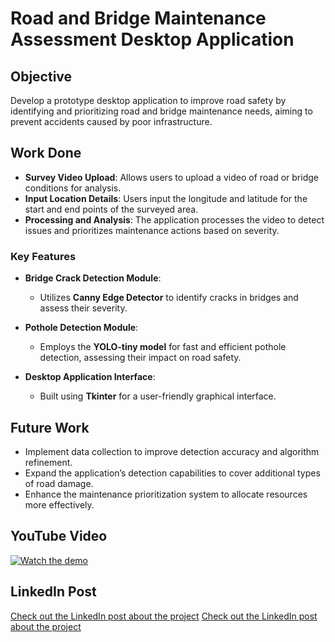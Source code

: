# Road and Bridge Maintenance Assessment Desktop Application

## Objective
Develop a prototype desktop application to improve road safety by identifying and prioritizing road and bridge maintenance needs, aiming to prevent accidents caused by poor infrastructure.

## Work Done
- **Survey Video Upload**: Allows users to upload a video of road or bridge conditions for analysis.
- **Input Location Details**: Users input the longitude and latitude for the start and end points of the surveyed area.
- **Processing and Analysis**: The application processes the video to detect issues and prioritizes maintenance actions based on severity.

### Key Features
- **Bridge Crack Detection Module**:
  - Utilizes **Canny Edge Detector** to identify cracks in bridges and assess their severity.
  
- **Pothole Detection Module**:
  - Employs the **YOLO-tiny model** for fast and efficient pothole detection, assessing their impact on road safety.

- **Desktop Application Interface**:
  - Built using **Tkinter** for a user-friendly graphical interface.

## Future Work
- Implement data collection to improve detection accuracy and algorithm refinement.
- Expand the application’s detection capabilities to cover additional types of road damage.
- Enhance the maintenance prioritization system to allocate resources more effectively.

## YouTube Video
[![Watch the demo](https://img.youtube.com/vi/TYyc1pZE3tQ/hqdefault.jpg)](https://www.youtube.com/watch?v=TYyc1pZE3tQ)

## LinkedIn Post
[Check out the LinkedIn post about the project]([https://www.linkedin.com/posts/YOUR_POST_ID](https://www.linkedin.com/posts/siddh-pandya_roadsafety-pythonprogramming-machinelearning-activity-7210258952297586688-0KmB?utm_source=share&utm_medium=member_desktop))
[Check out the LinkedIn post about the project]([https://www.linkedin.com/posts/YOUR_POST_ID](https://www.linkedin.com/posts/siddh-pandya_roadsafety-pythonprogramming-machinelearning-activity-7210258952297586688-0KmB?utm_source=share&utm_medium=member_desktop))
